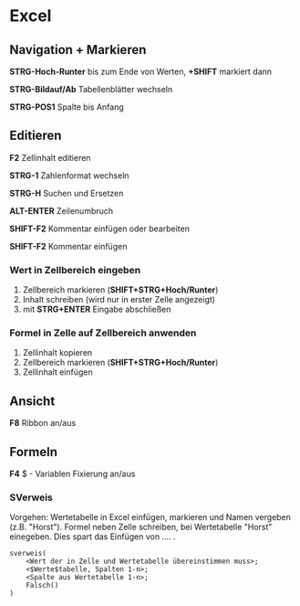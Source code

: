 # Excel
## Navigation + Markieren

**STRG-Hoch-Runter** bis zum Ende von Werten, **+SHIFT** markiert dann

**STRG-Bildauf/Ab** Tabellenblätter wechseln	

**STRG-POS1** Spalte bis Anfang

## Editieren
**F2** Zellinhalt editieren

**STRG-1** Zahlenformat wechseln

**STRG-H** Suchen und Ersetzen

**ALT-ENTER** Zeilenumbruch

**SHIFT-F2** Kommentar einfügen oder bearbeiten

**SHIFT-F2** Kommentar einfügen

### Wert in Zellbereich eingeben
1. Zellbereich markieren (**SHIFT+STRG+Hoch/Runter**)
2. Inhalt schreiben (wird nur in erster Zelle angezeigt)
4. mit **STRG+ENTER** Eingabe abschließen

### Formel in Zelle auf Zellbereich anwenden
1. Zellinhalt kopieren
2. Zellbereich markieren (**SHIFT+STRG+Hoch/Runter**)
3. Zellinhalt einfügen

## Ansicht
**F8** Ribbon an/aus

## Formeln
**F4** $ - Variablen Fixierung an/aus

### SVerweis
Vorgehen:
Wertetabelle in Excel einfügen, markieren und Namen vergeben (z.B. "Horst"). Formel neben Zelle schreiben, bei Wertetabelle "Horst" einegeben. Dies spart das Einfügen von $..$.. .

    sverweis(
        <Wert der in Zelle und Wertetabelle übereinstimmen muss>;
        <$Werte$tabelle, Spalten 1-n>;
        <Spalte aus Wertetabelle 1-n>;
        Falsch()
    )